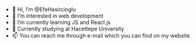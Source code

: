 - 👋 Hi, I’m @EfeHasircioglu
- 👀 I’m interested in web development
- 🌱 I’m currently learning JS and React.js
- 🏫 Currently studying at Hacettepe University
- 📫 You can reach me through e-mail which you can find on my website

<!---
EfeHasircioglu/EfeHasircioglu is a ✨ special ✨ repository because its `README.md` (this file) appears on your GitHub profile.
You can click the Preview link to take a look at your changes.
--->
